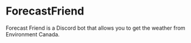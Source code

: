 # ForecastFriend
Forecast Friend is a Discord bot that allows you to get the weather from Environment Canada.
